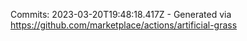 Commits: 2023-03-20T19:48:18.417Z - Generated via https://github.com/marketplace/actions/artificial-grass
<br>
